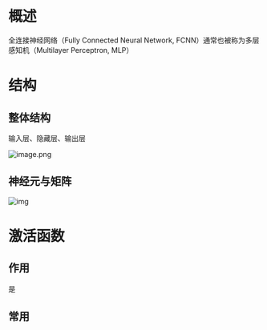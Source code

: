 # 概述

全连接神经网络（Fully Connected Neural Network, FCNN）通常也被称为多层感知机（Multilayer Perceptron, MLP）

# 结构

## 整体结构

输入层、隐藏层、输出层

![image.png](https://my--pic.oss-cn-beijing.aliyuncs.com/img/1742193695179-17221fcd-68d8-4040-bced-08e900817249.png)

## 神经元与矩阵

![img](https://my--pic.oss-cn-beijing.aliyuncs.com/img/1742194183166-d59d1d03-58f8-4c75-bff3-25370a2a1504.png)

# 激活函数

## 作用

是

## 常用

